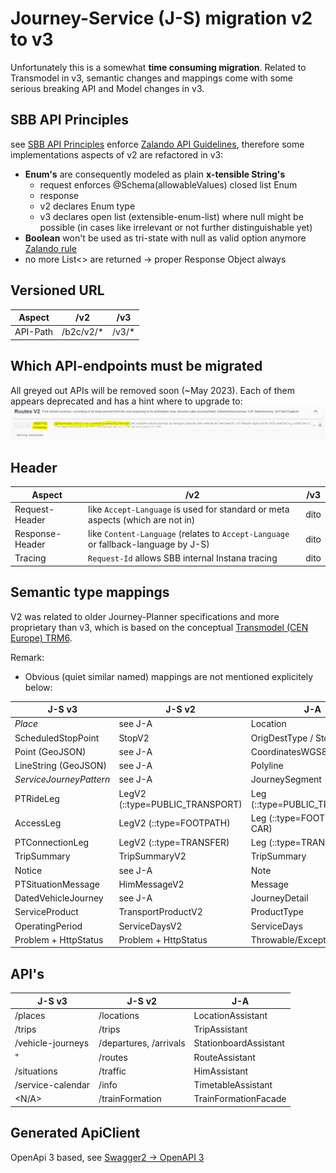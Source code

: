 # Journey-Service (J-S) migration v2 to v3
Unfortunately this is a somewhat **time consuming migration**.
Related to Transmodel in v3, semantic changes and mappings come with some serious breaking API and Model changes in v3.

## SBB API Principles
see [SBB API Principles](https://schweizerischebundesbahnen.github.io/api-principles/) enforce [Zalando API Guidelines](https://opensource.zalando.com/restful-api-guidelines/), therefore some implementations aspects of v2 are refactored in v3:
* **Enum's** are consequently modeled as plain **x-tensible String's**
    * request enforces @Schema(allowableValues) closed list Enum
    * response 
    *    v2 declares Enum type
    *    v3 declares open list (extensible-enum-list) where null might be possible (in cases like irrelevant or not further distinguishable yet)
* **Boolean** won't be used as tri-state with null as valid option anymore [Zalando rule](https://opensource.zalando.com/restful-api-guidelines/#122)
* no more List<> are returned -> proper Response Object always

## Versioned URL
| Aspect | /v2 | /v3 |
|--------|-------|-----|
|API-Path|/b2c/v2/* | /v3/* |

## Which API-endpoints must be migrated
All greyed out APIs will be removed soon (~May 2023). Each of them appears deprecated and has a hint where to upgrade to:
![SWITCH hint](v2/resources/V2_toMigrate.png)

## Header

| Aspect | /v2 | /v3 |
|--------|-----------------------|-----|
|Request-Header	|like `Accept-Language` is used for standard or meta aspects (which are not in)|dito|
|Response-Header|like `Content-Language` (relates to `Accept-Language` or fallback-language by J-S)|dito|
|Tracing|`Request-Id` allows SBB internal Instana tracing|dito|

## Semantic type mappings

V2 was related to older Journey-Planner specifications and more proprietary than v3, which is based on the conceptual [Transmodel (CEN Europe) TRM6](https://www.transmodel-cen.eu/downloads/).

Remark:
* Obvious (quiet similar named) mappings are not mentioned explicitely below:

| J-S v3                   | J-S v2                          | J-A                           |
| ------------------------ | ------------------------------- |-----------------------------  |
| _Place_                  | see J-A                         | Location                      |
| ScheduledStopPoint       | StopV2                          | OrigDestType / StopType       |
| Point (GeoJSON)          | see J-A                         | CoordinatesWGS84              |
| LineString (GeoJSON)     | see J-A                         | Polyline                      |
| _ServiceJourneyPattern_  | see J-A                         | JourneySegment                |
| PTRideLeg                | LegV2 (::type=PUBLIC_TRANSPORT) | Leg (::type=PUBLIC_TRANSPORT) |
| AccessLeg                | LegV2 (::type=FOOTPATH)         | Leg (::type=FOOTPATH or CAR)  |
| PTConnectionLeg          | LegV2 (::type=TRANSFER)         | Leg (::type=TRANSFER)         |
| TripSummary              | TripSummaryV2                   | TripSummary                   |
| Notice                   | see J-A                         | Note                          |
| PTSituationMessage       | HimMessageV2                    | Message                       |
| DatedVehicleJourney      | see J-A                         | JourneyDetail                 |
| ServiceProduct           | TransportProductV2              | ProductType                   |
| OperatingPeriod          | ServiceDaysV2                   | ServiceDays                   |
| Problem + HttpStatus     | Problem + HttpStatus            | Throwable/Exception           |

## API's
| J-S v3                   | J-S v2                          | J-A                           |
| ------------------------ | ------------------------------- |-----------------------------  |
| /places                  | /locations                      | LocationAssistant             |
| /trips                   | /trips                          | TripAssistant                 |
| /vehicle-journeys        | /departures, /arrivals          | StationboardAssistant         |
|    "                     | /routes                         | RouteAssistant                |
| /situations              | /traffic                        | HimAssistant                  |
| /service-calendar        | /info                           | TimetableAssistant            |
| <N/A>                    | /trainFormation                 | TrainFormationFacade          |

## Generated ApiClient
OpenApi 3 based, see [Swagger2 -> OpenAPI 3](https://code.sbb.ch/projects/KI_FAHRPLAN/repos/journey-service/browse/journey-service-client/SwitchingSwagger2ToOpenApi3.md)
